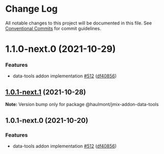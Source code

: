 # Change Log

All notable changes to this project will be documented in this file.
See [Conventional Commits](https://conventionalcommits.org) for commit guidelines.

# 1.1.0-next.0 (2021-10-29)


### Features

* data-tools addon implementation [#512](https://github.com/Haulmont/jmix-frontend/issues/512) ([df40856](https://github.com/Haulmont/jmix-frontend/commit/df40856d874870c06ec0e1e8f0d3e9df0fedd6c9))





## [1.0.1-next.1](https://github.com/Haulmont/jmix-frontend/compare/@haulmont/jmix-addon-data-tools@1.0.1-next.0...@haulmont/jmix-addon-data-tools@1.0.1-next.1) (2021-10-28)

**Note:** Version bump only for package @haulmont/jmix-addon-data-tools





## 1.0.1-next.0 (2021-10-20)


### Features

* data-tools addon implementation [#512](https://github.com/Haulmont/jmix-frontend/issues/512) ([df40856](https://github.com/Haulmont/jmix-frontend/commit/df40856d874870c06ec0e1e8f0d3e9df0fedd6c9))
